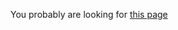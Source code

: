 You probably are looking for [this page](https://github.com/rapid7/metasploit-framework/wiki/Setting-Up-a-Metasploit-Development-Environment)